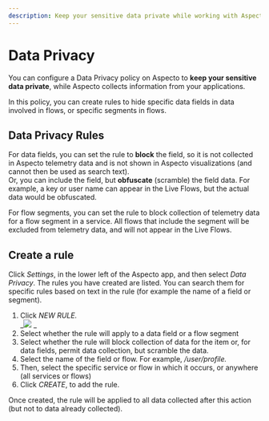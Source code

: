 ```yaml
---
description: Keep your sensitive data private while working with Aspecto
---
```


# Data Privacy

You can configure a Data Privacy policy on Aspecto to **keep your sensitive data private**, while Aspecto collects information from your applications.

In this policy, you can create rules to hide specific data fields in data involved in flows, or specific segments in flows.

## Data Privacy Rules

For data fields, you can set the rule to **block** the field, so it is not collected in Aspecto telemetry data and is not shown in Aspecto visualizations (and cannot then be used as search text). \
Or, you can include the field, but **obfuscate** (scramble) the field data. For example, a key or user name can appear in the Live Flows,  but the actual data would be obfuscated.

For flow segments, you can set the rule to block collection of telemetry data for a flow segment in a service.  All flows that include the segment will be excluded from telemetry data, and will not appear in the Live Flows.

## Create a rule

Click _Settings_, in the lower left of the Aspecto app, and then select _Data Privacy_. The rules you have created are listed. You can search them for specific rules based on text in the rule (for example the name of a field or segment).

1. Click _NEW RULE._\
   __![](<../.gitbook/assets/2020-11-26 12\_10\_56-Aspecto - Data Privacy-new-rule.png>)_  _  
2. Select whether the rule will apply to a data field or a flow segment
3. Select whether the rule will block collection of data for the item or, for data fields, permit data collection,  but scramble the data.
4. Select the name of the field or flow. For example, _/user/profile._
5. Then, select the specific service or flow in which it occurs, or anywhere (all services or flows)
6. Click _CREATE_, to add the rule.

Once created,  the rule will be applied to all data collected after this action (but not to data already collected).



 
